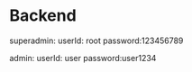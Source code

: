 # Backend

superadmin: 
    userId: root
    password:123456789
    
 admin:
  userId: user
  password:user1234
  
  

